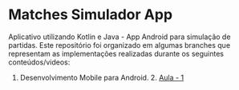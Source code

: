 # Matches Simulador App
Aplicativo utilizando Kotlin e Java - App Android para simulação de partidas. Este repositório foi organizado em algumas branches que representam as implementações realizadas durante os seguintes conteúdos/videos:

1. Desenvolvimento Mobile para Android.
        	2. [Aula - 1](https://github.com/Adalberto946/Mobile-Simulator/blob/Aula-1/README.md)    
